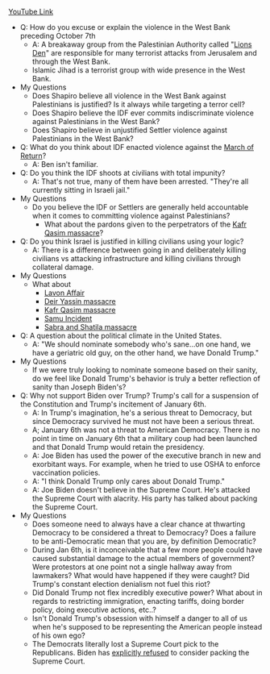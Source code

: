 [YouTube Link](ttps://www.youtube.com/watch?v=-1NFirxhXWE)
- Q: How do you excuse or explain the violence in the West Bank preceding October 7th
	- A: A breakaway group from the Palestinian Authority called "[Lions Den](https://en.wikipedia.org/wiki/Lions%27_Den_(militant_group))" are responsible for many terrorist attacks from Jerusalem and through the West Bank.
	- Islamic Jihad is a terrorist group with wide presence in the West Bank.
- My Questions
	- Does Shapiro believe all violence in the West Bank against Palestinians is justified? Is it always while targeting a terror cell?
	- Does Shapiro believe the IDF ever commits indiscriminate violence against Palestinians in the West Bank?
	- Does Shapiro believe in unjustified Settler violence against Palestinians in the West Bank?
- Q: What do you think about IDF enacted violence against the [March of Return](https://en.wikipedia.org/wiki/2018%E2%80%932019_Gaza_border_protests)?
	- A: Ben isn't familiar.
- Q: Do you think the IDF shoots at civilians with total impunity?
	- A: That's not true, many of them have been arrested. "They're all currently sitting in Israeli jail."
- My Questions
	- Do you believe the IDF or Settlers are generally held accountable when it comes to committing violence against Palestinians?
		- What about the pardons given to the perpetrators of the [Kafr Qasim massacre](https://en.wikipedia.org/wiki/Kafr_Qasim_massacre)?
- Q: Do you think Israel is justified in killing civilians using your logic?
	- A: There is a difference between going in and deliberately killing civilians vs attacking infrastructure and killing civilians through collateral damage.
- My Questions
	- What about
		- [Lavon Affair](https://en.wikipedia.org/wiki/Lavon_Affair)
		- [Deir Yassin massacre](https://en.wikipedia.org/wiki/Deir_Yassin_massacre)
		- [Kafr Qasim massacre](https://en.wikipedia.org/wiki/Kafr_Qasim_massacre)
		- [Samu Incident](https://en.wikipedia.org/wiki/Samu_incident)
		- [Sabra and Shatila massacre](https://en.wikipedia.org/wiki/Sabra_and_Shatila_massacre)
- Q: A question about the political climate in the United States.
	- A: "We should nominate somebody who's sane...on one hand, we have a geriatric old guy, on the other hand, we have Donald Trump."
- My Questions
	- If we were truly looking to nominate someone based on their sanity, do we feel like Donald Trump's behavior is truly a better reflection of sanity than Joseph Biden's?
- Q: Why not support Biden over Trump? Trump's call for a suspension of the Constitution and Trump's incitement of January 6th.
	- A: In Trump's imagination, he's a serious threat to Democracy, but since Democracy survived he must not have been a serious threat.
	- A; January 6th was not a threat to American Democracy. There is no point in time on January 6th that a military coup had been launched and that Donald Trump would retain the presidency.
	- A: Joe Biden has used the power of the executive branch in new and exorbitant ways. For example, when he tried to use OSHA to enforce vaccination policies.
	- A: "I think Donald Trump only cares about Donald Trump."
	- A: Joe Biden doesn't believe in the Supreme Court. He's attacked the Supreme Court with alacrity. His party has talked about packing the Supreme Court.
- My Questions
	- Does someone need to always have a clear chance at thwarting Democracy to be considered a threat to Democracy? Does a failure to be anti-Democratic mean that you are, by definition Democratic?
	- During Jan 6th, is it inconceivable that a few more people could have caused substantial damage to the actual members of government? Were protestors at one point not a single hallway away from lawmakers? What would have happened if they were caught? Did Trump's constant election denialism not fuel this riot?
	- Did Donald Trump not flex incredibly executive power? What about in regards to restricting immigration, enacting tariffs, doing border policy, doing executive actions, etc..?
	- Isn't Donald Trump's obsession with himself a danger to all of us when he's supposed to be representing the American people instead of his own ego?
	- The Democrats literally lost a Supreme Court pick to the Republicans. Biden has [explicitly refused](https://www.npr.org/2020/10/13/923213582/biden-says-hes-not-a-fan-of-expanding-the-supreme-court) to consider packing the Supreme Court.